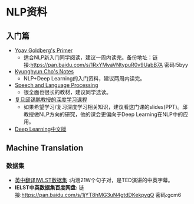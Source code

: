 # NLP资料
## 入门篇
- [Yoav Goldberg's Primer](http://u.cs.biu.ac.il/~yogo/nnlp.pdf) 
    - 适合NLP新入门同学阅读，建议一周内读完。备份地址：链接:https://pan.baidu.com/s/1RxYMyaVNtypuR0v9UabB7A  密码:5byy
- [Kyunghyun Cho's Notes](https://arxiv.org/abs/1511.07916)
    - NLP+Deep Learning的入门资料，建议两周内读完。
- [Speech and Language Processing](https://book.douban.com/subject/2403834/)
    - 很全面也很长的教材，建议同学选读。
- [复旦邱锡鹏教授的深度学习课程](https://nndl.github.io)
    - 如果希望学习/复习深度学习相关知识，建议看这门课的slides(PPT)。邱教授做NLP方向的研究，他的课会更偏向于Deep Learning在NLP中的应用。
- [Deep Learning中文版](https://github.com/exacity/deeplearningbook-chinese)


## Machine Translation
### 数据集
- [英中翻译IWLST数据集](https://wit3.fbk.eu/mt.php?release=2015-01)  :内涵21W个句子对，是TED演讲的中英字幕。
- **IELST中英数据集百度网盘:** 链接:https://pan.baidu.com/s/1jYT8hMG3uN4gtdDKekpygQ  密码:gcm6
